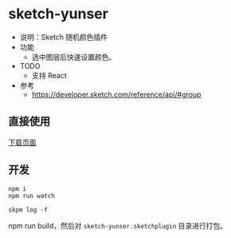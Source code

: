 # sketch-yunser

* 说明：Sketch 随机颜色插件
* 功能
  * 选中图层后快速设置颜色。
* TODO
  * 支持 React
* 参考
    * https://developer.sketch.com/reference/api/#group


## 直接使用

[下载页面](https://github.com/yunser/random-color-sketch/releases)


## 开发


```
npm i
npm run watch

skpm log -f
```

npm run build，然后对 `sketch-yunser.sketchplugin` 目录进行打包。
